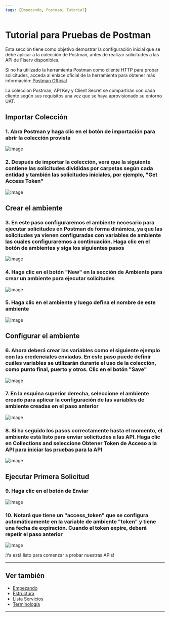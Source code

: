```yaml
---
tags: [Empezando, Postman, Tutorial]
---
```


# Tutorial para Pruebas de Postman

Esta sección tiene como objetivo demostrar la configuración inicial que se debe aplicar a la colección de Postman, antes de realizar solicitudes a las API de Fiserv disponibles.

Si no ha utilizado la herramienta Postman como cliente HTTP para probar solicitudes, acceda al enlace oficial de la herramienta para obtener más información: 
 [Postman Official](https://www.postman.com/)
 
La colección Postman, API Key y Client Secret se compartirán con cada cliente según sus requisitos una vez que se haya aprovisionado su entorno UAT.

## Importar Colección

### 1. Abra Postman y haga clic en el botón de importación para abrir la colección provista

![image](https://user-images.githubusercontent.com/111396588/223823808-2d79de52-0b42-4500-b6ee-31bf49c818ad.png)

### 2. Después de importar la colección, verá que la siguiente contiene las solicitudes divididas por carpetas según cada entidad y también las solicitudes iniciales, por ejemplo, "Get Access Token"

![image](https://user-images.githubusercontent.com/111396588/223823863-c76ef596-2ab8-473a-b801-9cd0980edea7.png)

## Crear el ambiente

### 3. En este paso configuraremos el ambiente necesario para ejecutar solicitudes en Postman de forma dinámica, ya que las solicitudes ya vienen configuradas con variables de ambiente las cuales configuraremos a continuación. Haga clic en el botón de ambientes y siga los siguientes pasos

![image](https://user-images.githubusercontent.com/111396588/223825081-8f5e489e-04b0-4450-9e2e-a2a0adffa375.png)

### 4. Haga clic en el botón "New" en la sección de Ambiente para crear un ambiente para ejecutar solicitudes

![image](https://user-images.githubusercontent.com/111396588/223825110-985fce44-fbfd-4713-83f9-ddd85954b08a.png)

### 5. Haga clic en el ambiente y luego defina el nombre de este ambiente

![image](https://user-images.githubusercontent.com/111396588/223825130-b65824be-7525-4df5-80e5-bc9934e4dcd6.png)

## Configurar el ambiente

### 6. Ahora deberá crear las variables como el siguiente ejemplo con las credenciales enviadas. En este paso puede definir cuáles variables se utilizarán durante el uso de la colección, como punto final, puerto y otros. Clic en el botón "Save"

![image](https://user-images.githubusercontent.com/111396588/223825150-eae49a0b-c45c-46d5-a365-982e08e69922.png)

### 7.  En la esquina superior derecha, seleccione el ambiente creado para aplicar la configuración de las variables de ambiente creadas en el paso anterior

![image](https://user-images.githubusercontent.com/111396588/223825174-82bca4fb-bcd5-4b6e-b2ba-f93651088a00.png)

### 8. Si ha seguido los pasos correctamente hasta el momento, el ambiente está listo para enviar solicitudes a las API. Haga clic en Collections and seleccione Obtener Token de Acceso a la API para iniciar las pruebas para la API

![image](https://user-images.githubusercontent.com/111396588/223825212-38ced20b-4446-4b54-b3d5-2b1b1f291ec4.png)

## Ejecutar Primera Solicitud

### 9. Haga clic en el botón de Enviar

![image](https://user-images.githubusercontent.com/111396588/223825243-f72d7a6c-89bf-4281-b055-6ff96b718ba6.png)

### 10. Notará que tiene un "access_token" que se configura automáticamente en la variable de ambiente "token" y tiene una fecha de expiración. Cuando el token expire, deberá repetir el paso anterior

![image](https://user-images.githubusercontent.com/111396588/223825263-3f1a2342-9731-417d-9de5-a7ba28628b1d.png)

¡Ya está listo para comenzar a probar nuestras APIs!

---

## Ver también

- [Empezando](?path=docs/spanish/empezando.md)
- [Estructura](?path=docs/spanish/empezando/estructura.md)
- [Lista Servicios](?path=docs/spanish/empezando/lista-servicios.md)
- [Terminología](?path=docs/spanish/empezando/terminologia.md)

---
